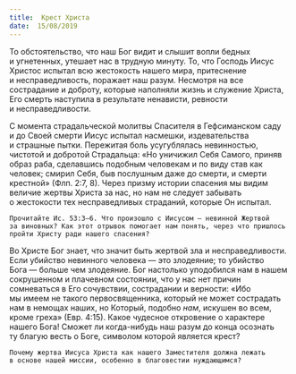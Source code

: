 ```yaml
---
title:  Крест Христа
date:  15/08/2019
---
```


То обстоятельство, что наш Бог видит и слышит вопли бедных и угнетенных, утешает нас в трудную минуту. То, что Господь Иисус Христос испытал всю жестокость нашего мира, притеснение и несправедливость, поражает наш разум. Несмотря на все сострадание и доброту, которые наполняли жизнь и служение Христа, Его смерть наступила в результате ненависти, ревности и несправедливости.

С момента страдальческой молитвы Спасителя в Гефсиманском саду и до Своей смерти Иисус испытал насмешки, издевательства и страшные пытки. Пережитая боль усугублялась невинностью, чистотой и добротой Страдальца: «Но уничижил Себя Самого, приняв образ раба, сделавшись подобным человекам и по виду став как человек; смирил Себя, быв послушным даже до смерти, и смерти крестной» (Флп. 2:7, 8). Через призму истории спасения мы видим величие жертвы Христа за нас, но нам не следует забывать о жестокости тех несправедливых страданий, которые Он испытал.

`Прочитайте Ис. 53:3–6. Что произошло с Иисусом — невинной Жертвой за виновных? Как этот отрывок помогает нам понять, через что пришлось пройти Христу ради нашего спасения?`

Во Христе Бог знает, что значит быть жертвой зла и несправедливости. Если убийство невинного человека — это злодеяние; то убийство Бога — больше чем злодеяние. Бог настолько уподобился нам в нашем сокрушенном и плачевном состоянии, что у нас нет причин сомневаться в Его сочувствии, сострадании и верности: «Ибо мы имеем не такого первосвященника, который не может сострадать нам в немощах наших, но Который, подобно _нам_, искушен во всем, кроме греха» (Евр. 4:15). Какое чудесное откровение о характере нашего Бога! Сможет ли когда-нибудь наш разум до конца осознать ту благую весть о Боге, символом которой является крест?

`Почему жертва Иисуса Христа как нашего Заместителя должна лежать в основе нашей миссии, особенно в благовестии нуждающимся?`